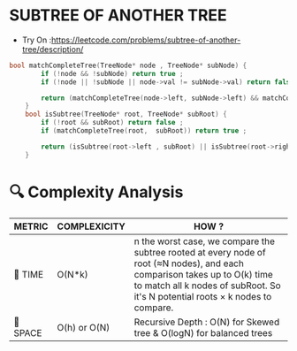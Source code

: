 # SUBTREE OF ANOTHER TREE
- Try On :https://leetcode.com/problems/subtree-of-another-tree/description/

```cpp
bool matchCompleteTree(TreeNode* node , TreeNode* subNode) {
        if (!node && !subNode) return true ;
        if (!node || !subNode || node->val != subNode->val) return false ;

        return (matchCompleteTree(node->left, subNode->left) && matchCompleteTree(node->right , subNode->right)) ;
    }
    bool isSubtree(TreeNode* root, TreeNode* subRoot) {
        if (!root && subRoot) return false ;
        if (matchCompleteTree(root,  subRoot)) return true ;

        return (isSubtree(root->left , subRoot) || isSubtree(root->right, subRoot)) ;
    }
```

# 🔍 Complexity Analysis

| METRIC   | COMPLEXICITY  |    HOW ? |
|-----------|-------------|------------|
| 🧭 TIME  |  O(N*k)          |  n the worst case, we compare the subtree rooted at every node of root (≈N nodes), and each comparison takes up to O(k) time to match all k nodes of subRoot. So it's N potential roots × k nodes to compare.   | 
| 🧠 SPACE | O(h) or O(N) |  Recursive Depth : O(N) for Skewed tree & O(logN) for balanced trees |
